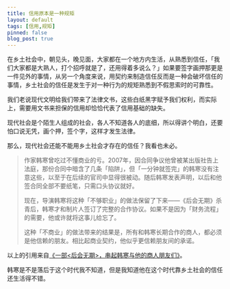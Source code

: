 ```yaml
---
title: 信用原本是一种规矩
layout: default
tags: [信用,规矩]
pinned: false
blog_post: true
---
```


在乡土社会中，朝见头，晚见面，大家都在一个地方内生活，从熟悉到信任，「我们大家都是大熟人，打个招呼就是了，还用得着多说么？」如果要签字画押那更是一件见外的事情，从另一个角度来说，用契约来制造信任反而是一种会破坏信任的事情，乡土社会的信任是发生于对一种行为的规矩熟悉到不假思索时的可靠性。

我们老说现代文明给我们带来了法律文书，这些白纸黑字赋予我们权利，而实际上，需要用文书来担保的信用却恰恰代表了信用基础的缺失。

现代社会是个陌生人组成的社会，各人不知道各人的底细，所以得讲个明白，还要怕口说无凭，画个押，签个字，这样才发生法律。

那么，现代社会还能不能用乡土社会才存在的信任？我看也未必。

>作家韩寒曾吃过不懂商业的亏。2007年，因合同争议他曾被某出版社告上法庭，那份合同中暗含了几条「陷阱」，但「一分钟就签完」的韩寒没有注意这些，以至于在后续的官司中显得很被动。随后韩寒发表声明，以后和他签合同全部不要纸笔，只需口头协议就好。
>
>现在，导演韩寒将这种「不够职业」的做法保留了下来——《后会无期》杀青后，韩寒才和制片人签订了完整的合作协议。如果不是因为「财务流程」的需要，他或许就将这事儿给忘了。
>
>这种「不商业」的做法带来的结果是，所有和韩寒长期合作的商人，都必须是他信赖的朋友。相比起商业契约，他似乎更信赖朋友间的承诺。

以上的引用来自[《一部<后会无期>，串起韩寒与他的商人朋友们》](http://www.huxiu.com/article/38849/1.html)。

韩寒是不是落后于这个时代我不知道，但是我知道他在这个时代靠乡土社会的信任还生活得不错。

